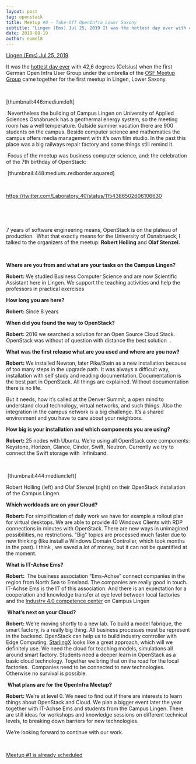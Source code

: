 ```yaml
---
layout: post
tag: openstack
title: Meetup #0 - Take-Off OpenInfra Lower Saxony
subtitle: "Lingen (Ems) Jul 25, 2019 It was the hottest day ever with 42,6 degrees (Celsius) when the first German Open Infra User Group under the umbrella of the OSF Meetup Group came together for the first meetup in Lingen, Lower Saxony."
date: 2019-08-19
author: eumel8
---
```


<p><u>Lingen (Ems) Jul 25, 2019<br /></u></p>
<p>It was the <a href="https://www.dw.com/en/europe-boils-in-record-setting-heat-wave/a-49748581">hottest day ever</a> with 42,6 degrees (Celsius) when the first German Open Infra User Group under the umbrella of the <a href="https://www.meetup.com/pro/osf/">OSF Meetup Group</a> came together for the first meetup in Lingen, Lower Saxony.</p>
<br/>
<p>[thumbnail:446:medium:left]</p>
<p> Nevertheless the building of Campus Lingen on University of Applied Sciences Osnabrueck has a geothermal energy system, so the meeting room has a well temperature. Outside summer vacation there are 900 students on the campus. Beside computer science and mathematics the campus offers media management with it’s own film studio. In the past this place was a big railways repair factory and some things still remind it.</p>
<p> Focus of the meetup was business computer science, and: the celebration of the 7th birthday of OpenStack:</p>
<p> [thumbnail:448:medium:.redborder.squared]</p>
<p> </p>
<p><a href="https://twitter.com/Laboratory_40/status/1154386502606106630">https://twitter.com/Laboratory_40/status/1154386502606106630</a></p>
<p> </p>
<p> </p>
<p>7 years of software engineering means, OpenStack is on the plateau of production.  What that exactly means for the University of Osnabrueck, I talked to the organizers of the meetup: <strong>Robert Holling</strong> and <strong>Olaf Stenzel.</strong></p>
<p><strong> </strong></p>
<p><strong>Where are you from and what are your tasks on the Campus Lingen?</strong></p>
<p><strong>Robert: </strong>We studied Business Computer Science and are now Scientific Assistant here in Lingen. We support the teaching activities and help the professors in practical exercises</p>
<p><strong>How long you are here?</strong></p>
<p><strong>Robert: </strong>Since 8 years</p>
<p><strong>When did you found the way to OpenStack?</strong></p>
<p><strong>Robert: </strong>2016 we searched a solution for an Open Source Cloud Stack. OpenStack was without of question with distance the best solution  .</p>
<p><strong>What was the first release what are you used and where are you now?</strong></p>
<p><strong>Robert: </strong>We installed Newton, later Pike/Stein as a new installation because of too many steps in the upgrade path. It was always a difficult way, installation with self study and reading documentation. Documentation is the best part in OpenStack. All things are explained. Without documentation there is no life.</p>
<p>But it needs, how it’s called at the Denver Summit, a open mind to understand cloud technology, virtual networks, and such things. Also the integration in the campus network is a big challenge. It’s a shared environment and you have to care about your neighbors.</p>
<p><strong>How big is your installation and which components you are using?</strong></p>
<p><strong>Robert: </strong>25 nodes with Ubuntu. We’re using all OpenStack core components: Keystone, Horizon, Glance, Cinder, Swift, Neutron. Currently we try to connect the Swift storage with  Infiniband.</p>
<p> </p>
<p> [thumbnail:444:medium:left]</p>
<p>Robert Holling (left) and Olaf Stenzel (right) on their OpenStack installation of the Campus Lingen.</p>
<p><strong>Which workloads are on your Cloud?</strong></p>
<p><strong>Robert: </strong>For simplification of daily work we have for example a rollout plan for virtual desktops. We are able to provide 40 Windows Clients with RDP connections in minutes with OpenStack. There are new ways in unimagined possibilities, no restrictions. "Big" topics are processed much faster due to new thinking (like install a Windows Domain Controller, which took months in the past). I think , we saved a lot of money, but it can not be quantified at the moment.</p>
<p><strong>What is IT-Achse Ems?</strong></p>
<p><strong>Robert:  </strong>The business association “Ems-Achse” connect companies in the region from North Sea to Emsland. The companies are really good in touch. IT-Achse Ems is the IT of this association. And there is an expectation for a cooperation and knowledge transfer at eye level between local factories and the <a href="https://www.hs-osnabrueck.de/de/kompetenzzentrum-industrie-40/">Industry 4.0 competence center</a> on Campus Lingen</p>
<p><strong> What’s next on your Cloud?</strong></p>
<p><strong>Robert: </strong>We’re moving shortly to a new lab. To build a model fabrique, the smart factory, is a really big thing. All business processes must be represent in the backend. OpenStack can help us to build industry controller with Edge Computing, <a href="https://www.starlingx.io/">StarlingX</a> looks like a great approach, which will we definitely use. We need the cloud for teaching models, simulations all around smart factory. Students need a deeper learn in OpenStack as a basic cloud technology. Together we bring that on the road for the local factories.  Companies need to be connected to new technologies. Otherwise no survival is possible.</p>
<p> <strong>What plans are for the OpenInfra Meetup?</strong></p>
<p><strong>Robert: </strong>We’re at level 0. We need to find out if there are interests to learn things about OpenStack and Cloud. We plan a bigger event later the year together with IT-Achse Ems and students from the Campus Lingen. There are still ideas for workshops and knowledge sessions on different technical levels, to breaking down barriers for new technologies.</p>
<p>We’re looking forward to continue with our work.</p>
<p> </p>
<p><a href="https://www.meetup.com/de-DE/OpenInfra-LowerSaxony/events/263475982/">Meetup #1 is already scheduled</a></p>
